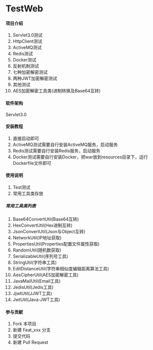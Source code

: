 # TestWeb

#### 项目介绍

1. Servlet3.0测试
2. HttpClient测试
3. ActiveMQ测试
4. Redis测试
5. Docker测试
6. 反射机制测试
7. 七种加密解密测试
8. 两种JWT加密解密测试
9. 其他测试
10. AES加密解密工具类(进制转换及Base64互转)

#### 软件架构

Servlet3.0

#### 安装教程

1. 直接启动即可
2. ActiveMQ测试需要自行安装ActiveMQ服务，启动服务
3. Redis测试需要自行安装Redis服务，启动服务
4. Docker测试需要自行安装Docker，把war放到resources目录下，运行Dockerfile文件即可

#### 使用说明

1. Test测试
2. 常用工具类存放

##### 常用工具类列表

1. Base64ConvertUtil(Base64互转)
2. HexConvertUtil(Hex进制互转)
3. JsonConvertUtil(Json与Object互转)
4. NetworkUtil(IP地址获取)
5. PropertiesUtil(Properties配置文件属性获取)
6. RandomUtil(随机数获取)
7. SerializableUtil(序列号工具)
8. StringUtil(字符串工具)
9. EditDistanceUtil(字符串相似度编辑距离算法工具)
10. AesCipherUtil(AES加密解密工具)
11. JavaMailUtil(Email工具)
12. JedisUtil(Jedis工具)
13. JjwtUtil(JJWT工具)
14. JwtUtil(Java-JWT工具)

#### 参与贡献

1. Fork 本项目
2. 新建 Feat_xxx 分支
3. 提交代码
4. 新建 Pull Request